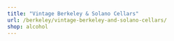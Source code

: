 ```yaml
---
title: "Vintage Berkeley & Solano Cellars"
url: /berkeley/vintage-berkeley-and-solano-cellars/
shop: alcohol
---
```

